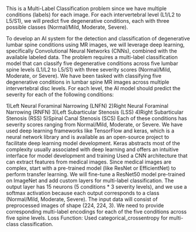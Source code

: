 This is a Multi-Label Classification problem since we have multiple conditions (labels) for each image. For each intervertebral level (L1/L2 to L5/S1), we will predict five degenerative conditions, each with three possible classes (Normal/Mild, Moderate, Severe).

To develop an AI system for the detection and classification of degenerative lumbar spine conditions using MR images, we will leverage deep learning, specifically Convolutional Neural Networks (CNNs), combined with the available labeled data. The problem requires a multi-label classification model that can classify five degenerative conditions across five lumbar spine levels (L1/L2 to L5/S1) with three severity scores (Normal/Mild, Moderate, or Severe).
We have been tasked with classifying five degenerative conditions in lumbar spine MR images across multiple intervertebral disc levels. For each level, the AI model should predict the severity for each of the following conditions:

1)Left Neural Foraminal Narrowing (LNFN)
2)Right Neural Foraminal Narrowing (RNFN)
3)Left Subarticular Stenosis (LSS)
4)Right Subarticular Stenosis (RSS)
5)Spinal Canal Stenosis (SCS) Each of these conditions has severity scores ranging from Normal/Mild, Moderate, or Severe.
We have used deep learning frameworks like TensorFlow and keras, which is a neural network library and is available as an open-source project to facilitate deep learning model development. Keras abstracts most of the complexity usually associated with deep learning and offers an intuitive interface for model development and training
Used a CNN architecture that can extract features from medical images. Since medical images are complex, start with a pre-trained model (like ResNet or EfficientNet) to perform transfer learning.
We will fine-tune a ResNet50 model pre-trained on ImageNet and add custom layers for multi-label classification.
The output layer has 15 neurons (5 conditions * 3 severity levels), and we use a softmax activation because each output corresponds to a class (Normal/Mild, Moderate, Severe).
The input data will consist of preprocessed images of shape (224, 224, 3).
We need to provide corresponding multi-label encodings for each of the five conditions across five spine levels.
Loss Function: Used categorical_crossentropy for multi-class classification.
